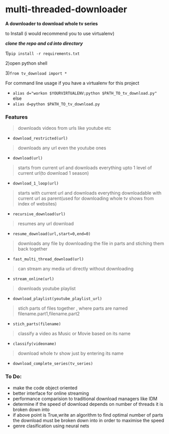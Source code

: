 # multi-threaded-downloader
**A downloader to download whole tv series**

to Install
(i would recommend you to use virtualenv)

**_clone the repo and cd into directory_**

1)`pip install -r requirements.txt`

2)open python shell

3)`from tv_download import *`

For command line usage 
if you have a virtualenv for this project
* `alias d="workon $YOURVIRTUALENV;python $PATH_TO_tv_download.py"`
else 
* `alias d=python $PATH_TO_tv_download.py`

### Features
>downloads videos from urls like youtube etc
* `download_restricted(url)` 
>downloads any url even the youtube ones
* `download(url)` 
>starts from current url and downloads everything upto 1 level of current url(to download 1 season)
* `download_1_loop(url)` 
>starts with current url and downloads everything downloadable with current url as parent(used for downloading whole tv shows from index of websites)
* `recursive_download(url)`
>resumes any url download 
* `resume_download(url,start=0,end=0)` 
>downloads any file by downloading the file in parts and stiching them back together
* `fast_multi_thread_download(url)` 
>can stream any media url directly without downloading
* `stream_online(url)` 
>downloads youtube playlist
* `download_playlist(youtube_playlist_url)` 
>stich parts of files together , where parts are named filename.part1,filename.part2
* `stich_parts(filename)`
>classify a video as Music or Movie based on its name
* `classify(videoname)`
>download whole tv show just by entering its name
* `download_complete_series(tv_series)`

### To Do:
* make the code object oriented
* better interface for online streaming 
* performance comparision to traditional download managers like IDM
* determine if the speed of download depends on number of threads it is broken down into
* if above point is True,write an algorithm to find optimal number of parts the download must be broken down into in order to maximise the speed
* genre clasification using neural nets
